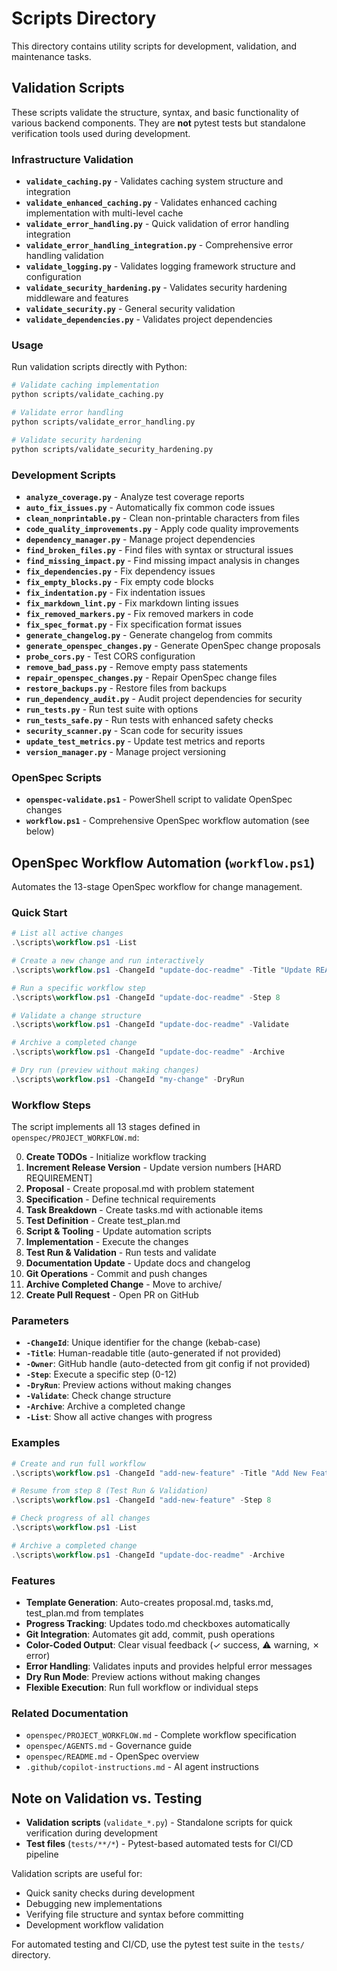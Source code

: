 # Scripts Directory

This directory contains utility scripts for development, validation, and maintenance tasks.

## Validation Scripts

These scripts validate the structure, syntax, and basic functionality of various backend components.
They are **not** pytest tests but standalone verification tools used during development.

### Infrastructure Validation

- **`validate_caching.py`** - Validates caching system structure and integration
- **`validate_enhanced_caching.py`** - Validates enhanced caching implementation with multi-level cache
- **`validate_error_handling.py`** - Quick validation of error handling integration
- **`validate_error_handling_integration.py`** - Comprehensive error handling validation
- **`validate_logging.py`** - Validates logging framework structure and configuration
- **`validate_security_hardening.py`** - Validates security hardening middleware and features
- **`validate_security.py`** - General security validation
- **`validate_dependencies.py`** - Validates project dependencies

### Usage

Run validation scripts directly with Python:

```bash
# Validate caching implementation
python scripts/validate_caching.py

# Validate error handling
python scripts/validate_error_handling.py

# Validate security hardening
python scripts/validate_security_hardening.py
```

### Development Scripts

- **`analyze_coverage.py`** - Analyze test coverage reports
- **`auto_fix_issues.py`** - Automatically fix common code issues
- **`clean_nonprintable.py`** - Clean non-printable characters from files
- **`code_quality_improvements.py`** - Apply code quality improvements
- **`dependency_manager.py`** - Manage project dependencies
- **`find_broken_files.py`** - Find files with syntax or structural issues
- **`find_missing_impact.py`** - Find missing impact analysis in changes
- **`fix_dependencies.py`** - Fix dependency issues
- **`fix_empty_blocks.py`** - Fix empty code blocks
- **`fix_indentation.py`** - Fix indentation issues
- **`fix_markdown_lint.py`** - Fix markdown linting issues
- **`fix_removed_markers.py`** - Fix removed markers in code
- **`fix_spec_format.py`** - Fix specification format issues
- **`generate_changelog.py`** - Generate changelog from commits
- **`generate_openspec_changes.py`** - Generate OpenSpec change proposals
- **`probe_cors.py`** - Test CORS configuration
- **`remove_bad_pass.py`** - Remove empty pass statements
- **`repair_openspec_changes.py`** - Repair OpenSpec change files
- **`restore_backups.py`** - Restore files from backups
- **`run_dependency_audit.py`** - Audit project dependencies for security
- **`run_tests.py`** - Run test suite with options
- **`run_tests_safe.py`** - Run tests with enhanced safety checks
- **`security_scanner.py`** - Scan code for security issues
- **`update_test_metrics.py`** - Update test metrics and reports
- **`version_manager.py`** - Manage project versioning

### OpenSpec Scripts

- **`openspec-validate.ps1`** - PowerShell script to validate OpenSpec changes
- **`workflow.ps1`** - Comprehensive OpenSpec workflow automation (see below)

## OpenSpec Workflow Automation (`workflow.ps1`)

Automates the 13-stage OpenSpec workflow for change management.

### Quick Start

```powershell
# List all active changes
.\scripts\workflow.ps1 -List

# Create a new change and run interactively
.\scripts\workflow.ps1 -ChangeId "update-doc-readme" -Title "Update README.md" -Owner "@johndoe"

# Run a specific workflow step
.\scripts\workflow.ps1 -ChangeId "update-doc-readme" -Step 8

# Validate a change structure
.\scripts\workflow.ps1 -ChangeId "update-doc-readme" -Validate

# Archive a completed change
.\scripts\workflow.ps1 -ChangeId "update-doc-readme" -Archive

# Dry run (preview without making changes)
.\scripts\workflow.ps1 -ChangeId "my-change" -DryRun
```

### Workflow Steps

The script implements all 13 stages defined in `openspec/PROJECT_WORKFLOW.md`:

0. **Create TODOs** - Initialize workflow tracking
1. **Increment Release Version** - Update version numbers [HARD REQUIREMENT]
2. **Proposal** - Create proposal.md with problem statement
3. **Specification** - Define technical requirements
4. **Task Breakdown** - Create tasks.md with actionable items
5. **Test Definition** - Create test_plan.md
6. **Script & Tooling** - Update automation scripts
7. **Implementation** - Execute the changes
8. **Test Run & Validation** - Run tests and validate
9. **Documentation Update** - Update docs and changelog
10. **Git Operations** - Commit and push changes
11. **Archive Completed Change** - Move to archive/
12. **Create Pull Request** - Open PR on GitHub

### Parameters

- **`-ChangeId`**: Unique identifier for the change (kebab-case)
- **`-Title`**: Human-readable title (auto-generated if not provided)
- **`-Owner`**: GitHub handle (auto-detected from git config if not provided)
- **`-Step`**: Execute a specific step (0-12)
- **`-DryRun`**: Preview actions without making changes
- **`-Validate`**: Check change structure
- **`-Archive`**: Archive a completed change
- **`-List`**: Show all active changes with progress

### Examples

```powershell
# Create and run full workflow
.\scripts\workflow.ps1 -ChangeId "add-new-feature" -Title "Add New Feature" -Owner "@me"

# Resume from step 8 (Test Run & Validation)
.\scripts\workflow.ps1 -ChangeId "add-new-feature" -Step 8

# Check progress of all changes
.\scripts\workflow.ps1 -List

# Archive a completed change
.\scripts\workflow.ps1 -ChangeId "update-doc-readme" -Archive
```

### Features

- **Template Generation**: Auto-creates proposal.md, tasks.md, test_plan.md from templates
- **Progress Tracking**: Updates todo.md checkboxes automatically
- **Git Integration**: Automates git add, commit, push operations
- **Color-Coded Output**: Clear visual feedback (✓ success, ⚠ warning, ✗ error)
- **Error Handling**: Validates inputs and provides helpful error messages
- **Dry Run Mode**: Preview actions without making changes
- **Flexible Execution**: Run full workflow or individual steps

### Related Documentation

- `openspec/PROJECT_WORKFLOW.md` - Complete workflow specification
- `openspec/AGENTS.md` - Governance guide
- `openspec/README.md` - OpenSpec overview
- `.github/copilot-instructions.md` - AI agent instructions

## Note on Validation vs. Testing

- **Validation scripts** (`validate_*.py`) - Standalone scripts for quick verification during development
- **Test files** (`tests/**/*`) - Pytest-based automated tests for CI/CD pipeline

Validation scripts are useful for:
- Quick sanity checks during development
- Debugging new implementations
- Verifying file structure and syntax before committing
- Development workflow validation

For automated testing and CI/CD, use the pytest test suite in the `tests/` directory.
